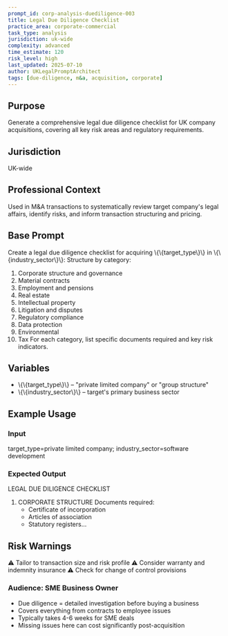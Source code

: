 ```yaml
---
prompt_id: corp-analysis-duediligence-003
title: Legal Due Diligence Checklist
practice_area: corporate-commercial
task_type: analysis
jurisdiction: uk-wide
complexity: advanced
time_estimate: 120
risk_level: high
last_updated: 2025-07-10
author: UKLegalPromptArchitect
tags: [due-diligence, m&a, acquisition, corporate]
---
```


## Purpose
Generate a comprehensive legal due diligence checklist for UK company acquisitions, covering all key risk areas and regulatory requirements.

## Jurisdiction
UK-wide

## Professional Context
Used in M&A transactions to systematically review target company's legal affairs, identify risks, and inform transaction structuring and pricing.

## Base Prompt
Create a legal due diligence checklist for acquiring \\{\\{target_type\\}\\} in \\{\\{industry_sector\\}\\}:
Structure by category:
1. Corporate structure and governance
2. Material contracts
3. Employment and pensions
4. Real estate
5. Intellectual property
6. Litigation and disputes
7. Regulatory compliance
8. Data protection
9. Environmental
10. Tax
For each category, list specific documents required and key risk indicators.

## Variables
- \\{\\{target_type\\}\\} – "private limited company" or "group structure"
- \\{\\{industry_sector\\}\\} – target's primary business sector

## Example Usage
### Input
target_type=private limited company; industry_sector=software development

### Expected Output
LEGAL DUE DILIGENCE CHECKLIST
1. CORPORATE STRUCTURE
   Documents required:
   - Certificate of incorporation
   - Articles of association
   - Statutory registers...

## Risk Warnings
⚠️ Tailor to transaction size and risk profile
⚠️ Consider warranty and indemnity insurance
⚠️ Check for change of control provisions

### Audience: SME Business Owner
- Due diligence = detailed investigation before buying a business
- Covers everything from contracts to employee issues
- Typically takes 4-6 weeks for SME deals
- Missing issues here can cost significantly post-acquisition
